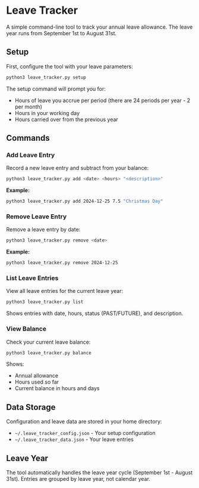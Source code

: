 # Leave Tracker

A simple command-line tool to track your annual leave allowance. The leave year runs from September 1st to August 31st.

## Setup

First, configure the tool with your leave parameters:

```bash
python3 leave_tracker.py setup
```

The setup command will prompt you for:
- Hours of leave you accrue per period (there are 24 periods per year - 2 per month)
- Hours in your working day
- Hours carried over from the previous year

## Commands

### Add Leave Entry
Record a new leave entry and subtract from your balance:

```bash
python3 leave_tracker.py add <date> <hours> "<description>"
```

**Example:**
```bash
python3 leave_tracker.py add 2024-12-25 7.5 "Christmas Day"
```

### Remove Leave Entry
Remove a leave entry by date:

```bash
python3 leave_tracker.py remove <date>
```

**Example:**
```bash
python3 leave_tracker.py remove 2024-12-25
```

### List Leave Entries
View all leave entries for the current leave year:

```bash
python3 leave_tracker.py list
```

Shows entries with date, hours, status (PAST/FUTURE), and description.

### View Balance
Check your current leave balance:

```bash
python3 leave_tracker.py balance
```

Shows:
- Annual allowance
- Hours used so far
- Current balance in hours and days

## Data Storage

Configuration and leave data are stored in your home directory:
- `~/.leave_tracker_config.json` - Your setup configuration
- `~/.leave_tracker_data.json` - Your leave entries

## Leave Year

The tool automatically handles the leave year cycle (September 1st - August 31st). Entries are grouped by leave year, not calendar year.